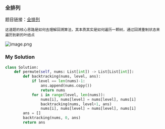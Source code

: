 ### 全排列

题目链接：[全排列](https://leetcode.cn/problems/permutations/)

```ad-note
这道题的核心思路是如何去理解回溯算法，其本质其实是如何遍历一颗树，通过回溯重制状态来遍历到新的叶结点
```

  
![image.png](https://pic.leetcode-cn.com/0bf18f9b86a2542d1f6aa8db6cc45475fce5aa329a07ca02a9357c2ead81eec1-image.png)


### My Solution

```python
class Solution:
    def permute(self, nums: List[int]) -> List[List[int]]:
        def backtracking(nums, level, ans):
            if level == len(nums)-1:
                ans.append(nums.copy())
                return nums
            for i in range(level, len(nums)):
                nums[i], nums[level] = nums[level], nums[i]
                backtracking(nums, level+1, ans)
                nums[i], nums[level] = nums[level], nums[i]
        ans = []
        backtracking(nums, 0, ans)
        return ans

```

